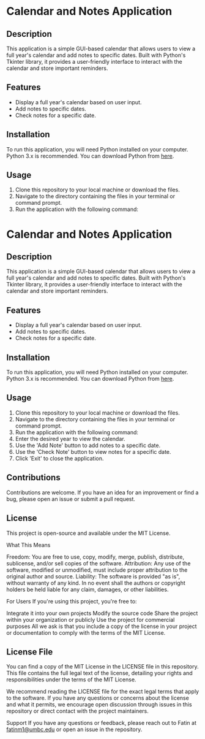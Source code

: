 # Calendar and Notes Application

## Description
This application is a simple GUI-based calendar that allows users to view a full year's calendar and add notes to specific dates. Built with Python's Tkinter library, it provides a user-friendly interface to interact with the calendar and store important reminders.

## Features
- Display a full year's calendar based on user input.
- Add notes to specific dates.
- Check notes for a specific date.

## Installation
To run this application, you will need Python installed on your computer. Python 3.x is recommended. You can download Python from [here](https://www.python.org/downloads/).

## Usage
1. Clone this repository to your local machine or download the files.
2. Navigate to the directory containing the files in your terminal or command prompt.
3. Run the application with the following command:
# Calendar and Notes Application

## Description
This application is a simple GUI-based calendar that allows users to view a full year's calendar and add notes to specific dates. Built with Python's Tkinter library, it provides a user-friendly interface to interact with the calendar and store important reminders.

## Features
- Display a full year's calendar based on user input.
- Add notes to specific dates.
- Check notes for a specific date.

## Installation
To run this application, you will need Python installed on your computer. Python 3.x is recommended. You can download Python from [here](https://www.python.org/downloads/).

## Usage
1. Clone this repository to your local machine or download the files.
2. Navigate to the directory containing the files in your terminal or command prompt.
3. Run the application with the following command:
4. Enter the desired year to view the calendar.
5. Use the 'Add Note' button to add notes to a specific date.
6. Use the 'Check Note' button to view notes for a specific date.
7. Click 'Exit' to close the application.

## Contributions
Contributions are welcome. If you have an idea for an improvement or find a bug, please open an issue or submit a pull request.

## License
This project is open-source and available under the MIT License.

What This Means

Freedom: You are free to use, copy, modify, merge, publish, distribute, sublicense, and/or sell copies of the software.
Attribution: Any use of the software, modified or unmodified, must include proper attribution to the original author and source.
Liability: The software is provided "as is", without warranty of any kind. In no event shall the authors or copyright holders be held liable for any claim, damages, or other liabilities.

For Users
If you're using this project, you're free to:

Integrate it into your own projects
Modify the source code
Share the project within your organization or publicly
Use the project for commercial purposes
All we ask is that you include a copy of the license in your project or documentation to comply with the terms of the MIT License.

## License File
You can find a copy of the MIT License in the LICENSE file in this repository. This file contains the full legal text of the license, detailing your rights and responsibilities under the terms of the MIT License.

We recommend reading the LICENSE file for the exact legal terms that apply to the software. If you have any questions or concerns about the license and what it permits, we encourage open discussion through issues in this repository or direct contact with the project maintainers.

Support If you have any questions or feedback, please reach out to Fatin at fatinm1@umbc.edu or open an issue in the repository.
